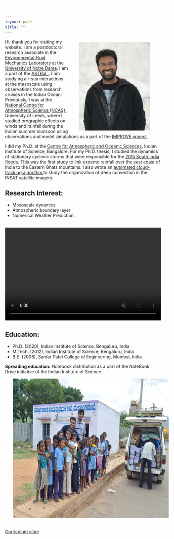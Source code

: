 ```yaml
---
layout: page
title: ""
--- 
```


<html>
<head>
<meta name="viewport" content="width=device-width, initial-scale=1">
<style>
img{
  display: block;
  margin-left: auto;
  margin-right: auto;
  max-width: 100%;
  padding-left: 25px;
  padding-right: 25px;
  padding-bottom: 5px;

}
</style>
</head>
<body>

<p>
<img src="/assets/Jayesh.png" alt ="" width="250" height="300" align='right'>

Hi, thank you for visiting my website. I am a postdoctoral research associate in the <a href="https://efmlab.nd.edu/">Environmental Fluid Mechanics Laboratory</a> at the <a href="https://www.nd.edu/"> University of Notre Dame</a>. I am a part of the <a href="https://efmlab.nd.edu/research/astral/"> ASTRaL </a>.  I am studying air-sea interactions at the mesoscale using observations from research cruises in the Indian Ocean. Previously, I was at the <a href="https://ncas.ac.uk/"> National Centre for Atmospheric Science (NCAS)</a>, University of Leeds, where I studied orographic effects on winds and rainfall during the Indian summer monsoon using observations and model simulations as a part of the <a  href="http://www.met.reading.ac.uk/~sws05agt/improve/"> IMPROVE project </a> </p>


<p> I did my Ph.D. at the <a href="https://caos.iisc.ac.in/"> Centre for Atmospheric and Oceanic Sciences</a>, Indian Institute of Science, Bangalore. For my Ph.D. thesis, I studied the dynamics of stationary cyclonic storms that were responsible for the <a href="https://en.wikipedia.org/wiki/2015_South_India_floods"> 2015 South India floods</a>. This was the first <a href="https://doi.org/10.1175/MWR-D-16-0473.1"> study</a> to link extreme rainfall over the east coast of India to the Eastern Ghats mountains.  I also wrote an <a href="https://jayphd.github.io/tracking/">automated cloud-tracking algorithm </a> to study the organization of deep convection in the INSAT satellite imagery. </p>


<p> <h2> Research Interest: </h2>
<ul>
<li> Mesoscale dynamics </li>
<li> Atmospheric boundary layer </li>
<li> Numerical Weather Prediction </li>
</ul> <br>

<style>
    .video-container {
        position: center;
        display: inline-block;
        max-width: 800px;
    }
    
    video {
        display: block;
        width: 100%;
    }
    
    .caption-top {
        position: absolute;
        top: 20px;
        left: 50%;
        transform: translateX(-50%);
        background: transparent;
        color: white;
        padding: 10px 20px;
        font-size: 12px;
        border-radius: 5px;
        pointer-events: none;
        text-align: center;
        max-width: 90%;
    }
</style>

<div class="video-container">
    <video width="800" height="300" autoplay muted loop controls>
        <source src="assets/NandiHill.mp4" type="video/mp4">
        Your browser does not support the video tag.
    </video>
    <div class="caption-top">Early morning fog over Nandi hills, India</div>
</div>

<h2>Education:</h2> 
<ul>
<li> Ph.D. (2020), Indian Institute of Science, Bengaluru, India </li>
<li> M.Tech. (2012), Indian Institute of Science, Bengaluru, India </li>
<li> B.E. (2008), Sardar Patel College of Engineering, Mumbai, India </li>
</ul>


<b> Spreading education:</b> Notebook distribution as a part of the NoteBook Drive initiative of the Indian Institute of Science <br>
<p align="center">
<img src="assets/NBD.jpg" alt ="" width="700" height="450"><br> 

<a href="https://drive.google.com/file/d/1WG79cNMxDSy4oyfMUX1WxGfXBd_YGfZG/view?usp=drive_link"> Curriculum vitae </a>



